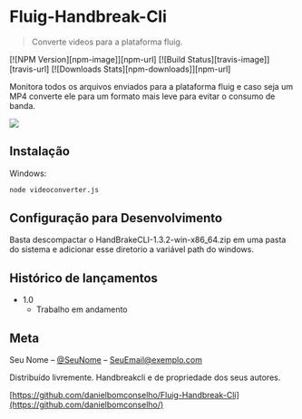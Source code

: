 # Fluig-Handbreak-Cli
> Converte videos para a plataforma fluig.

[![NPM Version][npm-image]][npm-url]
[![Build Status][travis-image]][travis-url]
[![Downloads Stats][npm-downloads]][npm-url]

Monitora todos os arquivos enviados para a plataforma fluig e caso seja um MP4 converte ele para um formato mais leve para evitar o consumo de banda.

![](../header.png)

## Instalação

Windows:

```sh
node videoconverter.js
```

## Configuração para Desenvolvimento

Basta descompactar o HandBrakeCLI-1.3.2-win-x86_64.zip em uma pasta do sistema e adicionar esse diretorio a variável path do windows.

## Histórico de lançamentos

* 1.0
    * Trabalho em andamento

## Meta

Seu Nome – [@SeuNome](https://twitter.com/...) – SeuEmail@exemplo.com

Distribuído livremente. 
Handbreakcli e de propriedade dos seus autores.

[https://github.com/danielbomconselho/Fluig-Handbreak-Cli](https://github.com/danielbomconselho/)